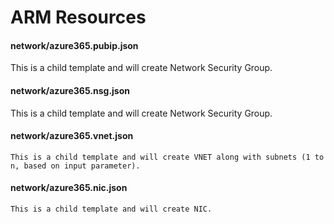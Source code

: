 # ARM Resources

#### network/azure365.pubip.json
This is a child template and will create Network Security Group. 

#### network/azure365.nsg.json
This is a child template and will create Network Security Group. 

#### network/azure365.vnet.json
    This is a child template and will create VNET along with subnets (1 to n, based on input parameter). 
    
#### network/azure365.nic.json
    This is a child template and will create NIC. 